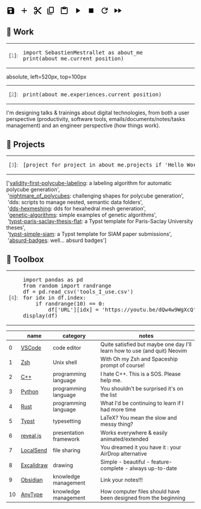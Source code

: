<!-- you know it's gonna be fancy when there's more HTML than Markdown -->

<picture>
  <source media="(prefers-color-scheme: dark)" srcset="icons/save_white.png">
  <source media="(prefers-color-scheme: light)" srcset="icons/save_black.png">
  <img alt="Save" src="icons/save_black.png">
</picture>
&nbsp;
<picture>
  <source media="(prefers-color-scheme: dark)" srcset="icons/add_white.png">
  <source media="(prefers-color-scheme: light)" srcset="icons/add_black.png">
  <img alt="Add" src="icons/add_black.png">
</picture>
&nbsp;
<picture>
  <source media="(prefers-color-scheme: dark)" srcset="icons/cut_white.png">
  <source media="(prefers-color-scheme: light)" srcset="icons/cut_black.png">
  <img alt="Cut" src="icons/cut_black.png">
</picture>
&nbsp;
<picture>
  <source media="(prefers-color-scheme: dark)" srcset="icons/copy_white.png">
  <source media="(prefers-color-scheme: light)" srcset="icons/copy_black.png">
  <img alt="Copy" src="icons/copy_black.png">
</picture>
&nbsp;
<picture>
  <source media="(prefers-color-scheme: dark)" srcset="icons/paste_white.png">
  <source media="(prefers-color-scheme: light)" srcset="icons/paste_black.png">
  <img alt="Paste" src="icons/paste_black.png">
</picture>
&nbsp;
<picture>
  <source media="(prefers-color-scheme: dark)" srcset="icons/run_white.png">
  <source media="(prefers-color-scheme: light)" srcset="icons/run_black.png">
  <img alt="Run" src="icons/run_black.png">
</picture>
&nbsp;
<picture>
  <source media="(prefers-color-scheme: dark)" srcset="icons/stop_white.png">
  <source media="(prefers-color-scheme: light)" srcset="icons/stop_black.png">
  <img alt="Stop" src="icons/stop_black.png">
</picture>
&nbsp;
<picture>
  <source media="(prefers-color-scheme: dark)" srcset="icons/restart_white.png">
  <source media="(prefers-color-scheme: light)" srcset="icons/restart_black.png">
  <img alt="Restart" src="icons/restart_black.png">
</picture>
&nbsp;
<picture>
  <source media="(prefers-color-scheme: dark)" srcset="icons/fast_forward_white.png">
  <source media="(prefers-color-scheme: light)" srcset="icons/fast_forward_black.png">
  <img alt="Fast-forward" src="icons/fast_forward_black.png">
</picture>
<br/>

## 💼 Work

<!-- use a HTML table to be able to put code blocks inside -->
<table>
  <tr>
    <td>[𝟷]:</td>
    <td><pre lang="python">
import SebastienMestrallet as about_me                                                               
print(about_me.current_position)
</pre></td>
  </tr>
</table>

absolute, left=520px, top=100px

<table>
  <tr>
    <td>[𝟸]:</td>
    <td><pre lang="python">
print(about_me.experiences.current_position)                                                         
</pre></td>
  </tr>
</table>

I'm designing talks & trainings about digital technologies, from both a user perspective (productivity, software tools, emails/documents/notes/tasks management) and an engineer perspective (how things work).

## 📁 Projects

<table>
  <tr>
    <td>[𝟹]:</td>
    <td><pre lang="python">
[project for project in about_me.projects if 'Hello World' not in project]                           
</pre></td>
  </tr>
</table>

['<a href="https://github.com/LIHPC-Computational-Geometry/validity-first-polycube-labeling">validity-first-polycube-labeling</a>: a labeling algorithm for automatic polycube generation',<br/>
&nbsp;'<a href="https://github.com/LIHPC-Computational-Geometry/nightmare_of_polycubes">nightmare_of_polycubes</a>: challenging shapes for polycube generation',<br/>
&nbsp;'dds: scripts to manage nested, semantic data folders',<br/>
&nbsp;'<a href="https://github.com/LIHPC-Computational-Geometry/dds-hexmeshing">dds-hexmeshing</a>: dds for hexahedral mesh generation',<br/>
&nbsp;'<a href="https://github.com/sebmestrallet/genetic-algorithms">genetic-algorithms</a>: simple examples of genetic algorithms',<br/>
&nbsp;'<a href="https://github.com/sebmestrallet/typst-paris-saclay-thesis-flat">typst-paris-saclay-thesis-flat</a>: a Typst template for Paris-Saclay University theses',<br/>
&nbsp;'<a href="https://github.com/sebmestrallet/typst-simple-siam">typst-simple-siam</a>: a Typst template for SIAM paper submissions',<br/>
&nbsp;'<a href="https://github.com/sebmestrallet/absurd-badges">absurd-badges</a>: well... absurd badges']

## 🧰 Toolbox

<table>
  <tr>
    <td>[𝟺]:</td>
    <td><pre lang="python">
import pandas as pd                                                                                  
from random import randrange
df = pd.read_csv('tools_I_use.csv')
for idx in df.index:
    if randrange(10) == 0:
        df['URL'][idx] = 'https://youtu.be/dQw4w9WgXcQ'
display(df)
</pre></td>
  </tr>
</table>

&nbsp; | name | category | notes
-------|------|-------------|-------
0 | [VSCode](https://code.visualstudio.com) | code editor | Quite satisfied but maybe one day I'll learn how to use (and quit) Neovim
1 | [Zsh](https://www.zsh.org/) | Unix shell | With Oh my Zsh and Spaceship prompt of course!
2 | [C++](https://isocpp.org/) | programming language | I hate C++. This is a SOS. Please help me.
3 | [Python](https://www.python.org/) | programming language| You shouldn't be surprised it's on the list
4 | [Rust](https://www.rust-lang.org) | programming language | What I'd be continuing to learn if I had more time
5 | [Typst](https://github.com/typst/typst) | typesetting | LaTeX? You mean the slow and messy thing?
6 | [reveal.js](https://revealjs.com/) | presentation framework | Works everywhere & easily animated/extended
7 | [LocalSend](https://localsend.org/#/) | file sharing | You dreamed it you have it : your AirDrop alternative
8 | [Excalidraw](https://excalidraw.com/) | drawing | Simple - beautiful - feature-complete - always up-to-date
9 | [Obsidian](https://obsidian.md/) | knowledge management | Link your notes!!!
10 | [AnyType](https://anytype.io/) | knowledge management | How computer files should have been designed from the beginning
